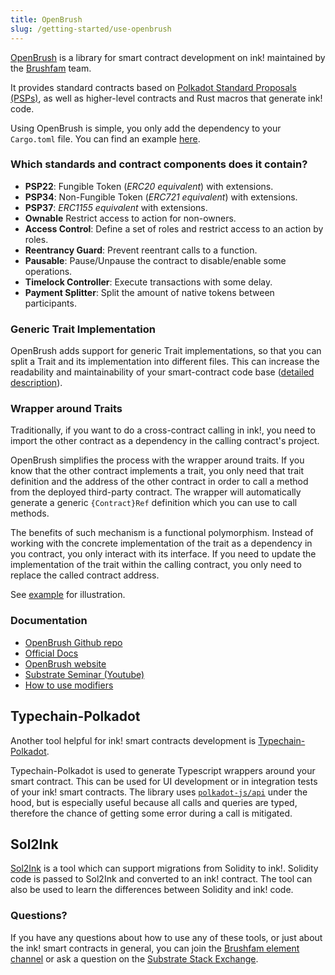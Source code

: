 ```yaml
---
title: OpenBrush
slug: /getting-started/use-openbrush
---
```


[OpenBrush] is a library for smart contract development on ink! maintained by the
[Brushfam](https://brushfam.io) team.

It provides standard contracts based on [Polkadot Standard Proposals (PSPs)](https://github.com/w3f/PSPs),
as well as higher-level contracts and Rust macros that generate ink! code.

Using OpenBrush is simple, you only add the dependency to your `Cargo.toml` file.
You can find an example [here](https://docs.openbrush.io/smart-contracts/overview).

### Which standards and contract components does it contain?

- **PSP22**: Fungible Token (*ERC20 equivalent*) with extensions.
- **PSP34**: Non-Fungible Token (*ERC721 equivalent*) with extensions.
- **PSP37**: *ERC1155 equivalent* with extensions.
- **Ownable** Restrict access to action for non-owners.
- **Access Control**: Define a set of roles and restrict access to an action by roles.
- **Reentrancy Guard**: Prevent reentrant calls to a function.
- **Pausable**: Pause/Unpause the contract to disable/enable some operations.
- **Timelock Controller**: Execute transactions with some delay.
- **Payment Splitter**: Split the amount of native tokens between participants.

### Generic Trait Implementation

OpenBrush adds support for generic Trait implementations, so that you can
split a Trait and its implementation into different files. This can
increase the readability and maintainability of your smart-contract
code base ([detailed description](https://github.com/727-Ventures/openbrush-contracts/blob/main/docs/docs/smart-contracts/example/setup_project.md)).

### Wrapper around Traits

Traditionally, if you want to do a cross-contract calling in ink!,
you need to import the other contract as a dependency in the calling contract's project. 

OpenBrush simplifies the process with the wrapper around traits. 
If you know that the other contract implements a trait, 
you only need that trait definition and the address of the other contract 
in order to call a method from the deployed third-party contract.
The wrapper will automatically generate a generic `{Contract}Ref` definition
which you can use to call methods.

The benefits of such mechanism is a functional polymorphism. 
Instead of working with the concrete implementation of the trait as a dependency
in you contract, you only interact with its interface. 
If you need to update the implementation of the trait within the calling contract,
you only need to replace the called contract address.

See [example](https://github.com/727-Ventures/openbrush-contracts#wrapper-around-traits)
for illustration.

### Documentation

- [OpenBrush Github repo](https://github.com/727-Ventures/openbrush-contracts)
- [Official Docs](https://docs.openbrush.io/)
- [OpenBrush website](https://openbrush.io/)
- [Substrate Seminar (Youtube)](https://www.youtube.com/watch?v=I5OFGNVvzOc)
- [How to use modifiers](https://medium.com/supercolony/how-to-use-modifiers-for-ink-smart-contracts-using-openbrush-7a9e53ba1c76)

## Typechain-Polkadot

Another tool helpful for ink! smart contracts development is [Typechain-Polkadot](https://github.com/727-Ventures/typechain-polkadot).

Typechain-Polkadot is used to generate Typescript wrappers around your smart contract.
This can be used for UI development or in integration tests of your ink! smart contracts.
The library uses [`polkadot-js/api`](https://github.com/polkadot-js/api) under the hood,
but is especially useful because all calls and queries are typed, therefore the chance of
getting some error during a call is mitigated.

## Sol2Ink

[Sol2Ink](https://github.com/727-Ventures/sol2ink) is a tool which can support migrations
from Solidity to ink!. Solidity code is passed to Sol2Ink and converted to an ink! contract.
The tool can also be used to learn the differences between Solidity and ink! code.

### Questions?

If you have any questions about how to use any of these tools, or just about the ink! smart contracts in general, you can join the [Brushfam element channel](https://matrix.to/#/!utTuYglskDvqRRMQta:matrix.org?via=matrix.org&via=t2bot.io&via=web3.foundation) or ask a question on the [Substrate Stack Exchange](https://substrate.stackexchange.com/).

[OpenBrush]: https://github.com/727-Ventures/openbrush-contracts
[PSPs]: https://github.com/w3f/PSPs